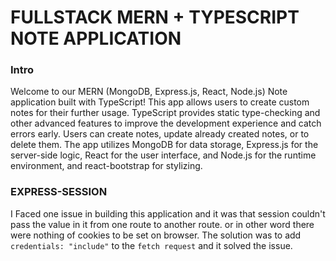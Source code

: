 # FULLSTACK MERN + TYPESCRIPT NOTE APPLICATION
### Intro
Welcome to our MERN (MongoDB, Express.js, React, Node.js) Note application built with TypeScript! This app allows users to create custom notes for their further usage. TypeScript provides static type-checking and other advanced features to improve the development experience and catch errors early. Users can create notes, update already created notes, or to delete them. The app utilizes MongoDB for data storage, Express.js for the server-side logic, React for the user interface, and Node.js for the runtime environment, and react-bootstrap for stylizing.

### EXPRESS-SESSION
I Faced one issue in building this application and it was that session couldn't pass the value in it from one route to another route. or in other word there were nothing of cookies to be set on browser. The solution was to add `credentials: "include"` to the `fetch request` and it solved the issue.
